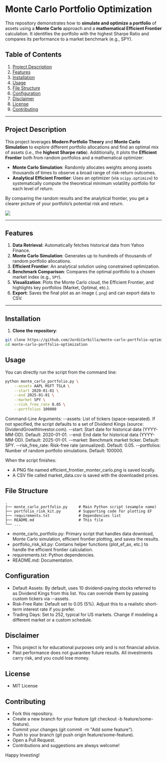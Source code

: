 # Monte Carlo Portfolio Optimization

This repository demonstrates how to **simulate and optimize a portfolio** of assets using a **Monte Carlo** approach and a **mathematical Efficient Frontier** calculation. It identifies the portfolio with the highest Sharpe Ratio and compares its performance to a market benchmark (e.g., SPY).

## Table of Contents

1. [Project Description](#project-description)  
2. [Features](#features)  
3. [Installation](#installation)  
4. [Usage](#usage)  
5. [File Structure](#file-structure)  
6. [Configuration](#configuration)  
7. [Disclaimer](#disclaimer)  
8. [License](#license)  
9. [Contributing](#contributing)

---

## Project Description

This project leverages **Modern Portfolio Theory** and **Monte Carlo Simulation** to explore different portfolio allocations and find an optimal mix of assets (i.e., the **highest Sharpe ratio**). Additionally, it plots the **Efficient Frontier** both from random portfolios and a mathematical optimizer:

- **Monte Carlo Simulation**: Randomly allocates weights among assets thousands of times to observe a broad range of risk-return outcomes.
- **Analytical Efficient Frontier**: Uses an optimizer (via `scipy.optimize`) to systematically compute the theoretical minimum volatility portfolio for each level of return.

By comparing the random results and the analytical frontier, you get a clearer picture of your portfolio’s potential risk and return.

![](https://github.com/JordiCorbilla/monte-carlo-portfolio-optimization/raw/main/efficient_frontier_monter_carlo.png)

---

## Features

1. **Data Retrieval**: Automatically fetches historical data from Yahoo Finance.  
2. **Monte Carlo Simulation**: Generates up to hundreds of thousands of random portfolio allocations.  
3. **Efficient Frontier**: An analytical solution using constrained optimization.  
4. **Benchmark Comparison**: Compares the optimal portfolio to a chosen market index (e.g., `SPY`).  
5. **Visualization**: Plots the Monte Carlo cloud, the Efficient Frontier, and highlights key portfolios (Market, Optimal, etc.).  
6. **Export**: Saves the final plot as an image (`.png`) and can export data to CSV.

---

## Installation

1. **Clone the repository**:
```bash
git clone https://github.com/JordiCorbilla/monte-carlo-portfolio-optimization.git
cd monte-carlo-portfolio-optimization
```

## Usage

You can directly run the script from the command line:

```bash
python monte_carlo_portfolio.py \
    --assets AAPL MSFT TSLA \
    --start 2020-01-01 \
    --end 2025-01-01 \
    --market SPY \
    --risk_free_rate 0.05 \
    --portfolios 100000
```

Command-Line Arguments:
--assets: List of tickers (space-separated). If not specified, the script defaults to a set of Dividend Kings (source: DividendGrowthInvestor.com).
--start: Start date for historical data (YYYY-MM-DD). Default: 2020-01-01.
--end: End date for historical data (YYYY-MM-DD). Default: 2025-01-01.
--market: Benchmark market ticker. Default: SPY.
--risk_free_rate: Risk-free rate (annualized). Default: 0.05.
--portfolios: Number of random portfolio simulations. Default: 100000.

When the script finishes:

- A PNG file named efficient_frontier_monter_carlo.png is saved locally.
- A CSV file called market_data.csv is saved with the downloaded prices.

## File Structure
```
.
├── monte_carlo_portfolio.py     # Main Python script (example name)
├── portfolio_risk_kit.py        # Supporting code for plotting EF
├── requirements.txt             # Dependencies list
├── README.md                    # This file
└── ...
```

- monte_carlo_portfolio.py: Primary script that handles data download, Monte Carlo simulation, efficient frontier plotting, and saves the results.
- portfolio_risk_kit.py: Contains helper functions (plot_ef_ax, etc.) to handle the efficient frontier calculation.
- requirements.txt: Python dependencies.
- README.md: Documentation.


## Configuration
- Default Assets: By default, uses 10 dividend-paying stocks referred to as Dividend Kings from this list. You can override them by passing custom tickers via --assets.
- Risk-Free Rate: Default set to 0.05 (5%). Adjust this to a realistic short-term interest rate if you prefer.
- Trading Days: Set to 252, typical for US markets. Change if modeling a different market or a custom schedule.

## Disclaimer
- This project is for educational purposes only and is not financial advice.
- Past performance does not guarantee future results. All investments carry risk, and you could lose money.

## License
- MIT License

## Contributing
- Fork this repository.
- Create a new branch for your feature (git checkout -b feature/some-feature).
- Commit your changes (git commit -m "Add some feature").
- Push to your branch (git push origin feature/some-feature).
- Open a Pull Request.
- Contributions and suggestions are always welcome!

Happy Investing!
